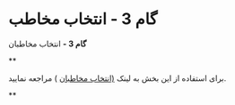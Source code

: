 # گام 3 - انتخاب مخاطب    

**گام 3 -** انتخاب مخاطبان

**

برای استفاده از این بخش به لینک [(انتخاب مخاطبان](../../ToolsSharedInformation/Step3SelectAudiences.md) ) مراجعه نمایید.

**